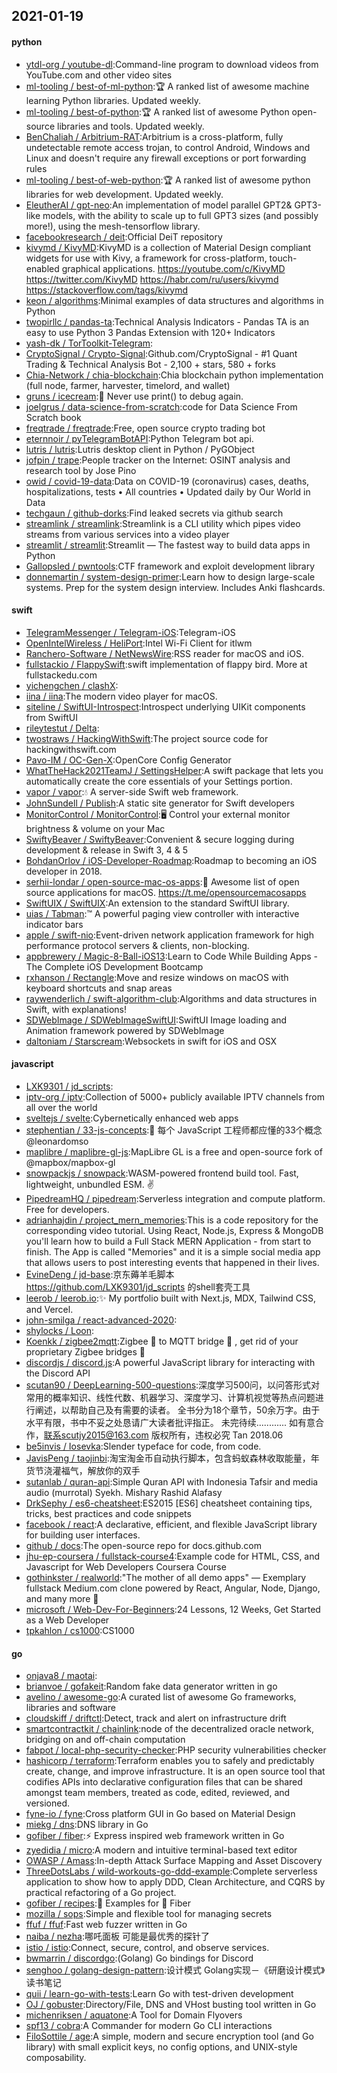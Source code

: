 ## 2021-01-19

#### python
* [ytdl-org / youtube-dl](https://github.com/ytdl-org/youtube-dl):Command-line program to download videos from YouTube.com and other video sites
* [ml-tooling / best-of-ml-python](https://github.com/ml-tooling/best-of-ml-python):🏆
A ranked list of awesome machine learning Python libraries. Updated weekly.
* [ml-tooling / best-of-python](https://github.com/ml-tooling/best-of-python):🏆
A ranked list of awesome Python open-source libraries and tools. Updated weekly.
* [BenChaliah / Arbitrium-RAT](https://github.com/BenChaliah/Arbitrium-RAT):Arbitrium is a cross-platform, fully undetectable remote access trojan, to control Android, Windows and Linux and doesn't require any firewall exceptions or port forwarding rules
* [ml-tooling / best-of-web-python](https://github.com/ml-tooling/best-of-web-python):🏆
A ranked list of awesome python libraries for web development. Updated weekly.
* [EleutherAI / gpt-neo](https://github.com/EleutherAI/gpt-neo):An implementation of model parallel GPT2& GPT3-like models, with the ability to scale up to full GPT3 sizes (and possibly more!), using the mesh-tensorflow library.
* [facebookresearch / deit](https://github.com/facebookresearch/deit):Official DeiT repository
* [kivymd / KivyMD](https://github.com/kivymd/KivyMD):KivyMD is a collection of Material Design compliant widgets for use with Kivy, a framework for cross-platform, touch-enabled graphical applications. https://youtube.com/c/KivyMD https://twitter.com/KivyMD https://habr.com/ru/users/kivymd https://stackoverflow.com/tags/kivymd
* [keon / algorithms](https://github.com/keon/algorithms):Minimal examples of data structures and algorithms in Python
* [twopirllc / pandas-ta](https://github.com/twopirllc/pandas-ta):Technical Analysis Indicators - Pandas TA is an easy to use Python 3 Pandas Extension with 120+ Indicators
* [yash-dk / TorToolkit-Telegram](https://github.com/yash-dk/TorToolkit-Telegram):
* [CryptoSignal / Crypto-Signal](https://github.com/CryptoSignal/Crypto-Signal):Github.com/CryptoSignal - #1 Quant Trading & Technical Analysis Bot - 2,100 + stars, 580 + forks
* [Chia-Network / chia-blockchain](https://github.com/Chia-Network/chia-blockchain):Chia blockchain python implementation (full node, farmer, harvester, timelord, and wallet)
* [gruns / icecream](https://github.com/gruns/icecream):🍦
Never use print() to debug again.
* [joelgrus / data-science-from-scratch](https://github.com/joelgrus/data-science-from-scratch):code for Data Science From Scratch book
* [freqtrade / freqtrade](https://github.com/freqtrade/freqtrade):Free, open source crypto trading bot
* [eternnoir / pyTelegramBotAPI](https://github.com/eternnoir/pyTelegramBotAPI):Python Telegram bot api.
* [lutris / lutris](https://github.com/lutris/lutris):Lutris desktop client in Python / PyGObject
* [jofpin / trape](https://github.com/jofpin/trape):People tracker on the Internet: OSINT analysis and research tool by Jose Pino
* [owid / covid-19-data](https://github.com/owid/covid-19-data):Data on COVID-19 (coronavirus) cases, deaths, hospitalizations, tests • All countries • Updated daily by Our World in Data
* [techgaun / github-dorks](https://github.com/techgaun/github-dorks):Find leaked secrets via github search
* [streamlink / streamlink](https://github.com/streamlink/streamlink):Streamlink is a CLI utility which pipes video streams from various services into a video player
* [streamlit / streamlit](https://github.com/streamlit/streamlit):Streamlit — The fastest way to build data apps in Python
* [Gallopsled / pwntools](https://github.com/Gallopsled/pwntools):CTF framework and exploit development library
* [donnemartin / system-design-primer](https://github.com/donnemartin/system-design-primer):Learn how to design large-scale systems. Prep for the system design interview. Includes Anki flashcards.

#### swift
* [TelegramMessenger / Telegram-iOS](https://github.com/TelegramMessenger/Telegram-iOS):Telegram-iOS
* [OpenIntelWireless / HeliPort](https://github.com/OpenIntelWireless/HeliPort):Intel Wi-Fi Client for itlwm
* [Ranchero-Software / NetNewsWire](https://github.com/Ranchero-Software/NetNewsWire):RSS reader for macOS and iOS.
* [fullstackio / FlappySwift](https://github.com/fullstackio/FlappySwift):swift implementation of flappy bird. More at fullstackedu.com
* [yichengchen / clashX](https://github.com/yichengchen/clashX):
* [iina / iina](https://github.com/iina/iina):The modern video player for macOS.
* [siteline / SwiftUI-Introspect](https://github.com/siteline/SwiftUI-Introspect):Introspect underlying UIKit components from SwiftUI
* [rileytestut / Delta](https://github.com/rileytestut/Delta):
* [twostraws / HackingWithSwift](https://github.com/twostraws/HackingWithSwift):The project source code for hackingwithswift.com
* [Pavo-IM / OC-Gen-X](https://github.com/Pavo-IM/OC-Gen-X):OpenCore Config Generator
* [WhatTheHack2021TeamJ / SettingsHelper](https://github.com/WhatTheHack2021TeamJ/SettingsHelper):A swift package that lets you automatically create the core essentials of your Settings portion.
* [vapor / vapor](https://github.com/vapor/vapor):💧
A server-side Swift web framework.
* [JohnSundell / Publish](https://github.com/JohnSundell/Publish):A static site generator for Swift developers
* [MonitorControl / MonitorControl](https://github.com/MonitorControl/MonitorControl):🖥
Control your external monitor brightness & volume on your Mac
* [SwiftyBeaver / SwiftyBeaver](https://github.com/SwiftyBeaver/SwiftyBeaver):Convenient & secure logging during development & release in Swift 3, 4 & 5
* [BohdanOrlov / iOS-Developer-Roadmap](https://github.com/BohdanOrlov/iOS-Developer-Roadmap):Roadmap to becoming an iOS developer in 2018.
* [serhii-londar / open-source-mac-os-apps](https://github.com/serhii-londar/open-source-mac-os-apps):🚀
Awesome list of open source applications for macOS. https://t.me/opensourcemacosapps
* [SwiftUIX / SwiftUIX](https://github.com/SwiftUIX/SwiftUIX):An extension to the standard SwiftUI library.
* [uias / Tabman](https://github.com/uias/Tabman):™️
A powerful paging view controller with interactive indicator bars
* [apple / swift-nio](https://github.com/apple/swift-nio):Event-driven network application framework for high performance protocol servers & clients, non-blocking.
* [appbrewery / Magic-8-Ball-iOS13](https://github.com/appbrewery/Magic-8-Ball-iOS13):Learn to Code While Building Apps - The Complete iOS Development Bootcamp
* [rxhanson / Rectangle](https://github.com/rxhanson/Rectangle):Move and resize windows on macOS with keyboard shortcuts and snap areas
* [raywenderlich / swift-algorithm-club](https://github.com/raywenderlich/swift-algorithm-club):Algorithms and data structures in Swift, with explanations!
* [SDWebImage / SDWebImageSwiftUI](https://github.com/SDWebImage/SDWebImageSwiftUI):SwiftUI Image loading and Animation framework powered by SDWebImage
* [daltoniam / Starscream](https://github.com/daltoniam/Starscream):Websockets in swift for iOS and OSX

#### javascript
* [LXK9301 / jd_scripts](https://github.com/LXK9301/jd_scripts):
* [iptv-org / iptv](https://github.com/iptv-org/iptv):Collection of 5000+ publicly available IPTV channels from all over the world
* [sveltejs / svelte](https://github.com/sveltejs/svelte):Cybernetically enhanced web apps
* [stephentian / 33-js-concepts](https://github.com/stephentian/33-js-concepts):📜
每个 JavaScript 工程师都应懂的33个概念 @leonardomso
* [maplibre / maplibre-gl-js](https://github.com/maplibre/maplibre-gl-js):MapLibre GL is a free and open-source fork of @mapbox/mapbox-gl
* [snowpackjs / snowpack](https://github.com/snowpackjs/snowpack):WASM-powered frontend build tool. Fast, lightweight, unbundled ESM.
✌️
* [PipedreamHQ / pipedream](https://github.com/PipedreamHQ/pipedream):Serverless integration and compute platform. Free for developers.
* [adrianhajdin / project_mern_memories](https://github.com/adrianhajdin/project_mern_memories):This is a code repository for the corresponding video tutorial. Using React, Node.js, Express & MongoDB you'll learn how to build a Full Stack MERN Application - from start to finish. The App is called "Memories" and it is a simple social media app that allows users to post interesting events that happened in their lives.
* [EvineDeng / jd-base](https://github.com/EvineDeng/jd-base):京东薅羊毛脚本 https://github.com/LXK9301/jd_scripts 的shell套壳工具
* [leerob / leerob.io](https://github.com/leerob/leerob.io):✨
My portfolio built with Next.js, MDX, Tailwind CSS, and Vercel.
* [john-smilga / react-advanced-2020](https://github.com/john-smilga/react-advanced-2020):
* [shylocks / Loon](https://github.com/shylocks/Loon):
* [Koenkk / zigbee2mqtt](https://github.com/Koenkk/zigbee2mqtt):Zigbee
🐝
to MQTT bridge
🌉
, get rid of your proprietary Zigbee bridges
🔨
* [discordjs / discord.js](https://github.com/discordjs/discord.js):A powerful JavaScript library for interacting with the Discord API
* [scutan90 / DeepLearning-500-questions](https://github.com/scutan90/DeepLearning-500-questions):深度学习500问，以问答形式对常用的概率知识、线性代数、机器学习、深度学习、计算机视觉等热点问题进行阐述，以帮助自己及有需要的读者。 全书分为18个章节，50余万字。由于水平有限，书中不妥之处恳请广大读者批评指正。 未完待续............ 如有意合作，联系scutjy2015@163.com 版权所有，违权必究 Tan 2018.06
* [be5invis / Iosevka](https://github.com/be5invis/Iosevka):Slender typeface for code, from code.
* [JavisPeng / taojinbi](https://github.com/JavisPeng/taojinbi):淘宝淘金币自动执行脚本，包含蚂蚁森林收取能量，年货节浇灌福气，解放你的双手
* [sutanlab / quran-api](https://github.com/sutanlab/quran-api):Simple Quran API with Indonesia Tafsir and media audio (murrotal) Syekh. Mishary Rashid Alafasy
* [DrkSephy / es6-cheatsheet](https://github.com/DrkSephy/es6-cheatsheet):ES2015 [ES6] cheatsheet containing tips, tricks, best practices and code snippets
* [facebook / react](https://github.com/facebook/react):A declarative, efficient, and flexible JavaScript library for building user interfaces.
* [github / docs](https://github.com/github/docs):The open-source repo for docs.github.com
* [jhu-ep-coursera / fullstack-course4](https://github.com/jhu-ep-coursera/fullstack-course4):Example code for HTML, CSS, and Javascript for Web Developers Coursera Course
* [gothinkster / realworld](https://github.com/gothinkster/realworld):"The mother of all demo apps" — Exemplary fullstack Medium.com clone powered by React, Angular, Node, Django, and many more
🏅
* [microsoft / Web-Dev-For-Beginners](https://github.com/microsoft/Web-Dev-For-Beginners):24 Lessons, 12 Weeks, Get Started as a Web Developer
* [tpkahlon / cs1000](https://github.com/tpkahlon/cs1000):CS1000

#### go
* [onjava8 / maotai](https://github.com/onjava8/maotai):
* [brianvoe / gofakeit](https://github.com/brianvoe/gofakeit):Random fake data generator written in go
* [avelino / awesome-go](https://github.com/avelino/awesome-go):A curated list of awesome Go frameworks, libraries and software
* [cloudskiff / driftctl](https://github.com/cloudskiff/driftctl):Detect, track and alert on infrastructure drift
* [smartcontractkit / chainlink](https://github.com/smartcontractkit/chainlink):node of the decentralized oracle network, bridging on and off-chain computation
* [fabpot / local-php-security-checker](https://github.com/fabpot/local-php-security-checker):PHP security vulnerabilities checker
* [hashicorp / terraform](https://github.com/hashicorp/terraform):Terraform enables you to safely and predictably create, change, and improve infrastructure. It is an open source tool that codifies APIs into declarative configuration files that can be shared amongst team members, treated as code, edited, reviewed, and versioned.
* [fyne-io / fyne](https://github.com/fyne-io/fyne):Cross platform GUI in Go based on Material Design
* [miekg / dns](https://github.com/miekg/dns):DNS library in Go
* [gofiber / fiber](https://github.com/gofiber/fiber):⚡️
Express inspired web framework written in Go
* [zyedidia / micro](https://github.com/zyedidia/micro):A modern and intuitive terminal-based text editor
* [OWASP / Amass](https://github.com/OWASP/Amass):In-depth Attack Surface Mapping and Asset Discovery
* [ThreeDotsLabs / wild-workouts-go-ddd-example](https://github.com/ThreeDotsLabs/wild-workouts-go-ddd-example):Complete serverless application to show how to apply DDD, Clean Architecture, and CQRS by practical refactoring of a Go project.
* [gofiber / recipes](https://github.com/gofiber/recipes):📁
Examples for
🚀
Fiber
* [mozilla / sops](https://github.com/mozilla/sops):Simple and flexible tool for managing secrets
* [ffuf / ffuf](https://github.com/ffuf/ffuf):Fast web fuzzer written in Go
* [naiba / nezha](https://github.com/naiba/nezha):哪吒面板 可能是最优秀的探针了
* [istio / istio](https://github.com/istio/istio):Connect, secure, control, and observe services.
* [bwmarrin / discordgo](https://github.com/bwmarrin/discordgo):(Golang) Go bindings for Discord
* [senghoo / golang-design-pattern](https://github.com/senghoo/golang-design-pattern):设计模式 Golang实现－《研磨设计模式》读书笔记
* [quii / learn-go-with-tests](https://github.com/quii/learn-go-with-tests):Learn Go with test-driven development
* [OJ / gobuster](https://github.com/OJ/gobuster):Directory/File, DNS and VHost busting tool written in Go
* [michenriksen / aquatone](https://github.com/michenriksen/aquatone):A Tool for Domain Flyovers
* [spf13 / cobra](https://github.com/spf13/cobra):A Commander for modern Go CLI interactions
* [FiloSottile / age](https://github.com/FiloSottile/age):A simple, modern and secure encryption tool (and Go library) with small explicit keys, no config options, and UNIX-style composability.
